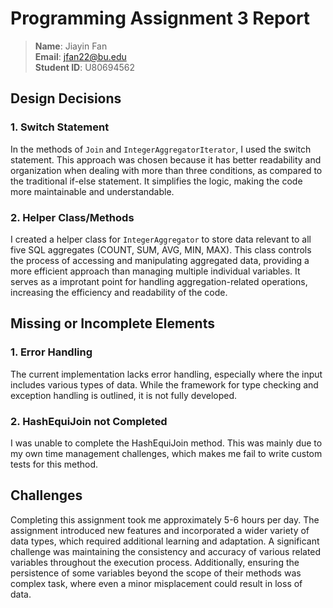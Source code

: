 # Programming Assignment 3 Report
> **Name**:   Jiayin Fan<br>
> **Email**:      jfan22@bu.edu<br>
> **Student ID**: U80694562<br>

## Design Decisions
### 1. Switch Statement
In the methods of `Join` and `IntegerAggregatorIterator`, I used the switch statement. This approach was chosen because 
it has better readability and organization when dealing with more than three conditions, as compared to the traditional
if-else statement. It simplifies the logic, making the code more maintainable and understandable.

### 2. Helper Class/Methods
I created a helper class for `IntegerAggregator` to store data relevant to all five SQL aggregates (COUNT, SUM, AVG, MIN, 
MAX). This class controls the process of accessing and manipulating aggregated data, providing a more efficient approach 
than managing multiple individual variables. It serves as a improtant point for handling aggregation-related operations, 
increasing the efficiency and readability of the code.


## Missing or Incomplete Elements
### 1. Error Handling
The current implementation lacks error handling, especially where the input includes various types of data. While the 
framework for type checking and exception handling is outlined, it is not fully developed. 

### 2. HashEquiJoin not Completed
I was unable to complete the HashEquiJoin method. This was mainly due to my own time management challenges, which
makes me fail to write custom tests for this method. 



## Challenges
Completing this assignment took me approximately 5-6 hours per day. The assignment introduced
new features and incorporated a wider variety of data types, which required additional learning and adaptation. A significant
challenge was maintaining the consistency and accuracy of various related variables throughout the execution process. Additionally, 
ensuring the persistence of some variables beyond the scope of their methods was complex task, where even a minor 
misplacement could result in loss of data.